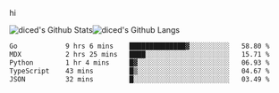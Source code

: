 hi

<img align="center" style="padding:0" src="https://github-readme-stats-diced.vercel.app/api?username=diced&show_icons=true&count_private=true&include_all_commits=true&hide=contribs&hide_border=true&hide_title=true&hide_border=true&theme=transparent" alt="diced's Github Stats"><img align="center" style="padding:0" src="https://github-readme-stats-diced.vercel.app/api/top-langs/?username=diced&layout=compact&hide_border=true&theme=transparent" alt="diced's Github Langs">

<!--START_SECTION:waka-->

```txt
Go            9 hrs 6 mins    ██████████████▓░░░░░░░░░░   58.80 %
MDX           2 hrs 25 mins   ████░░░░░░░░░░░░░░░░░░░░░   15.71 %
Python        1 hr 4 mins     █▓░░░░░░░░░░░░░░░░░░░░░░░   06.93 %
TypeScript    43 mins         █▒░░░░░░░░░░░░░░░░░░░░░░░   04.67 %
JSON          32 mins         █░░░░░░░░░░░░░░░░░░░░░░░░   03.49 %
```

<!--END_SECTION:waka-->
